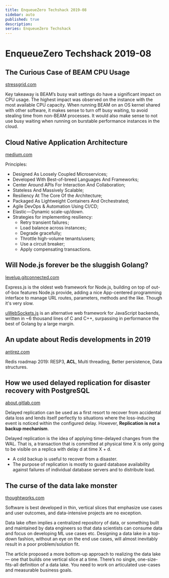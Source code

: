```yaml
---
title: EnqueueZero Techshack 2019-08
sidebar: auto
published: true
description:
series: EnqueueZero Techshack
---
```


# EnqueueZero Techshack 2019-08

## The Curious Case of BEAM CPU Usage

[stressgrid.com](https://stressgrid.com/blog/beam_cpu_usage/)

Key takeaway is BEAM’s busy wait settings do have a significant impact on CPU usage. The highest impact was observed on the instance with the most available CPU capacity. When running BEAM on an OS kernel shared with other software, it makes sense to turn off busy waiting, to avoid stealing time from non-BEAM processes. It would also make sense to not use busy waiting when running on burstable performance instances in the cloud.

## Cloud Native Application Architecture

[medium.com](https://medium.com/walmartlabs/cloud-native-application-architecture-a84ddf378f82)

Principles:

* Designed As Loosely Coupled Microservices;
* Developed With Best-of-breed Languages And Frameworks;
* Center Around APIs For Interaction And Collaboration; 
* Stateless And Massively Scalable;
* Resiliency At The Core Of the Architecture;
* Packaged As Lightweight Containers And Orchestrated;
* Agile DevOps & Automation Using CI/CD;
* Elastic — Dynamic scale-up/down.
* Strategies for implementing resiliency:
  * Retry transient failures ; 
  * Load balance across instances ; 
  * Degrade gracefully; 
  * Throttle high-volume tenants/users;
  * Use a circuit breaker;
  * Apply compensating transactions. 

## Will Node.js forever be the sluggish Golang?

[levelup.gitconnected.com](https://levelup.gitconnected.com/will-node-js-forever-be-the-sluggish-golang-f632130e5c7a)

Express.js is the oldest web framework for Node.js, building on top of out-of-box features Node.js provide, adding a nice App-centered programming interface to manage URL routes, parameters, methods and the like. Though it's very slow.

[uWebSockets.js](https://github.com/uNetworking/uWebSockets.js) is an alternative web framework for JavaScript backends, written in ~6 thousand lines of C and C++, surpassing in performance the best of Golang by a large margin.

## An update about Redis developments in 2019

[antirez.com](http://antirez.com/news/126)

Redis roadmap 2019: RESP3, **ACL**, Multi threading, Better persistence, Data structures.

## How we used delayed replication for disaster recovery with PostgreSQL

[about.gitlab.com](https://about.gitlab.com/2019/02/13/delayed-replication-for-disaster-recovery-with-postgresql/)

Delayed replication can be used as a first resort to recover from accidental data loss and lends itself perfectly to situations where the loss-inducing event is noticed within the configured delay. However, **Replication is not a backup mechanism**.

Delayed replication is the idea of applying time-delayed changes from the WAL. That is, a transaction that is committed at physical time X is only going to be visible on a replica with delay d at time X + d.

* A cold backup is useful to recover from a disaster.
* The purpose of replication is mostly to guard database availability against failures of individual database servers and to distribute load.

## The curse of the data lake monster

[thoughtworks.com](https://www.thoughtworks.com/insights/blog/curse-data-lake-monster)

Software is best developed in thin, vertical slices that emphasize use cases and user outcomes, and data-intensive projects are no exception. 

Data lake often implies a centralized repository of data, or something built and maintained by data engineers so that data scientists can consume data and focus on developing ML use cases etc. Designing a data lake in a top-down fashion, without an eye on the end use cases, will almost inevitably result in a poor problem/solution fit. 

The article proposed a more bottom-up approach to realizing the data lake — one that builds one vertical slice at a time. There’s no single, one-size-fits-all definition of a data lake. You need to work on articulated use-cases and measurable business goals.
